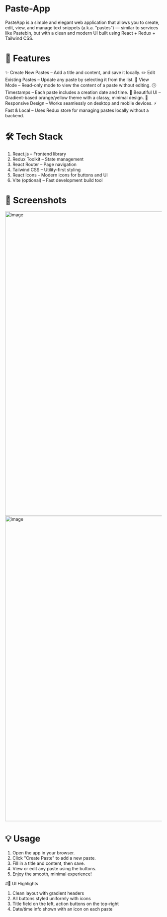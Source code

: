 # Paste-App

PasteApp is a simple and elegant web application that allows you to create, edit, view, and manage text snippets (a.k.a. “pastes”) — similar to services like Pastebin, but with a clean and modern UI built using React + Redux + Tailwind CSS.

# 🚀 Features
✨ Create New Pastes – Add a title and content, and save it locally.
✏️ Edit Existing Pastes – Update any paste by selecting it from the list.
👀 View Mode – Read-only mode to view the content of a paste without editing.
🕒 Timestamps – Each paste includes a creation date and time.
🎨 Beautiful UI – Gradient-based orange/yellow theme with a classy, minimal design.
📱 Responsive Design – Works seamlessly on desktop and mobile devices.
⚡ Fast & Local – Uses Redux store for managing pastes locally without a backend.

# 🛠️ Tech Stack

1. React.js – Frontend library
2. Redux Toolkit – State management
3. React Router – Page navigation
4. Tailwind CSS – Utility-first styling
5. React Icons – Modern icons for buttons and UI
6. Vite (optional) – Fast development build tool

# 📸 Screenshots
<img width="1915" height="980" alt="image" src="https://github.com/user-attachments/assets/b7ab26e6-2f3d-493b-9c31-cd375f3b3d64" />
<img width="1920" height="983" alt="image" src="https://github.com/user-attachments/assets/067390b3-df53-4c5d-b521-3d4ff8b931ea" />

# 💡 Usage

1. Open the app in your browser.
2. Click "Create Paste" to add a new paste.
3. Fill in a title and content, then save.
4. View or edit any paste using the buttons.
5. Enjoy the smooth, minimal experience!

#🎨 UI Highlights

1. Clean layout with gradient headers
2. All buttons styled uniformly with icons
3. Title field on the left, action buttons on the top-right
4. Date/time info shown with an icon on each paste
